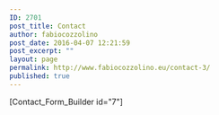 ```yaml
---
ID: 2701
post_title: Contact
author: fabiocozzolino
post_date: 2016-04-07 12:21:59
post_excerpt: ""
layout: page
permalink: http://www.fabiocozzolino.eu/contact-3/
published: true
---
```

[Contact_Form_Builder id="7"]